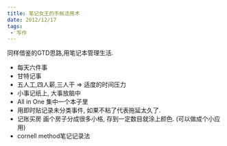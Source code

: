 ```yaml
---
title: 笔记女王的手帐活用术
date: 2012/12/17
tags:
 - 写作
---
```


同样借鉴的GTD思路,用笔记本管理生活.
 * 每天六件事
 * 甘特记事
 * 五人工,四人薪,三人干  => 适度的时间压力
 * 小事记纸上, 大事放脑中
 * All in One 集中一个本子里
 * 用即时贴记录未分类事件, 如果不粘了代表拖延太久了.
 * 记账买房 画个房子分成很多小格, 存到一定数目就涂上颜色. (可以做成个小应用)
 * cornell method笔记记录法